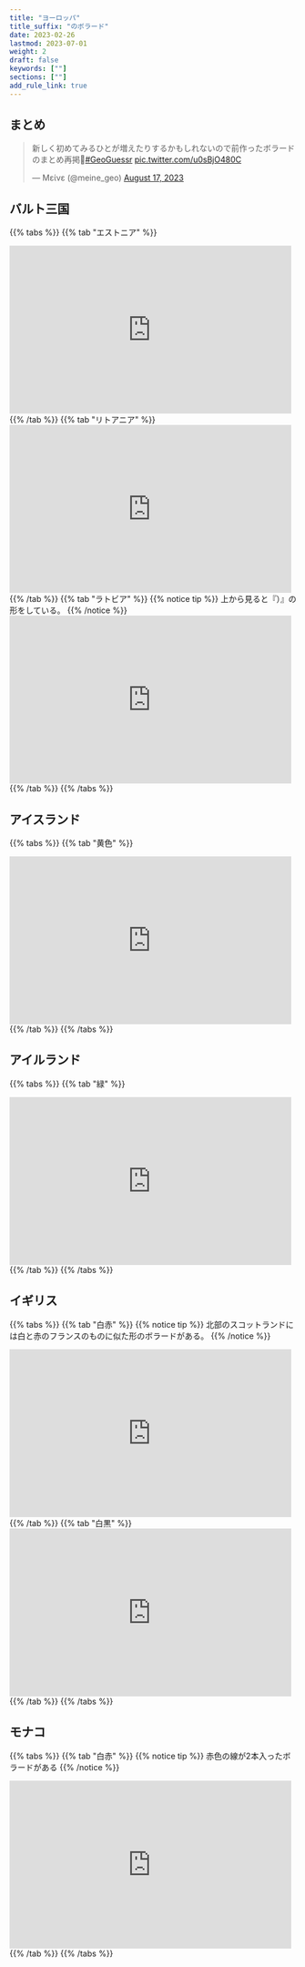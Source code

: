 ```yaml
---
title: "ヨーロッパ"
title_suffix: "のボラード"
date: 2023-02-26
lastmod: 2023-07-01
weight: 2
draft: false
keywords: [""]
sections: [""]
add_rule_link: true
---
```


## まとめ

<div class="googlemap-if">
<blockquote class="twitter-tweet"><p lang="ja" dir="ltr">新しく初めてみるひとが増えたりするかもしれないので前作ったボラードのまとめ再掲🌱<a href="https://twitter.com/hashtag/GeoGuessr?src=hash&amp;ref_src=twsrc%5Etfw">#GeoGuessr</a> <a href="https://t.co/u0sBjO480C">pic.twitter.com/u0sBjO480C</a></p>&mdash; Μείνε (@meine_geo) <a href="https://twitter.com/meine_geo/status/1692145938016747649?ref_src=twsrc%5Etfw">August 17, 2023</a></blockquote> <script async src="https://platform.twitter.com/widgets.js" charset="utf-8"></script>
</div>


## バルト三国

{{% tabs %}}
{{% tab "エストニア" %}}
<div class="googlemap-if">
<iframe src="https://www.google.com/maps/embed?pb=!4v1684548865123!6m8!1m7!1ss2eRa4sqGznaQedLsvXiMQ!2m2!1d59.37685549321069!2d27.89913102016457!3f105.52049170390629!4f-7.112191365266568!5f3.325193203789971" width="495" height="295" style="border:0;" allowfullscreen="" loading="lazy" referrerpolicy="no-referrer-when-downgrade"></iframe>
</div>
{{% /tab %}}
{{% tab "リトアニア" %}}
<div class="googlemap-if">
<iframe src="https://www.google.com/maps/embed?pb=!4v1686241225024!6m8!1m7!1sX2--3B2x0ypd6wvHxwlAEw!2m2!1d55.07419832374426!2d23.88806601016458!3f265.01!4f-19.430000000000007!5f3.325193203789971" width="495" height="295" style="border:0;" allowfullscreen="" loading="lazy" referrerpolicy="no-referrer-when-downgrade"></iframe>
</div>
{{% /tab %}}
{{% tab "ラトビア" %}}
{{% notice tip %}}
上から見ると『）』の形をしている。
{{% /notice %}}
<div class="googlemap-if">
<iframe src="https://www.google.com/maps/embed?pb=!4v1682139184799!6m8!1m7!1sEDwX7_d80I6fYZPEGEwr4Q!2m2!1d57.1598411500236!2d25.66467565188463!3f29.479555750198628!4f-21.68328790100243!5f3.164365768781499" width="495" height="295" style="border:0;" allowfullscreen="" loading="lazy" referrerpolicy="no-referrer-when-downgrade"></iframe>
</div>
{{% /tab %}}
{{% /tabs %}}

## アイスランド

{{% tabs %}}
{{% tab "黄色" %}}
<div class="googlemap-if">
<iframe src="https://www.google.com/maps/embed?pb=!4v1681046956101!6m8!1m7!1sXI7bCDrVgXTsV76DWrdw1g!2m2!1d64.47615465744332!2d-14.49622641512799!3f303.33023648981043!4f-14.483354070616116!5f3.325193203789971" width="495" height="295" style="border:0;" allowfullscreen="" loading="lazy" referrerpolicy="no-referrer-when-downgrade"></iframe>
</div>
{{% /tab %}}
{{% /tabs %}}

## アイルランド

{{% tabs %}}
{{% tab "緑" %}}
<div class="googlemap-if">
<iframe src="https://www.google.com/maps/embed?pb=!4v1680369087645!6m8!1m7!1sQiCyaQB_HjAOCmRmHNhWrw!2m2!1d53.94275825022988!2d-9.105032066273541!3f352.1700259421891!4f-24.077572614485618!5f2.9505292836958805" width="495" height="295" style="border:0;" allowfullscreen="" loading="lazy" referrerpolicy="no-referrer-when-downgrade"></iframe>
</div>
{{% /tab %}}
{{% /tabs %}}

## イギリス

{{% tabs %}}
{{% tab "白赤" %}}
{{% notice tip %}}
北部のスコットランドには白と赤のフランスのものに似た形のボラードがある。
{{% /notice %}}
<div class="googlemap-if">
<iframe src="https://www.google.com/maps/embed?pb=!4v1684320325087!6m8!1m7!1s-XmG1Ud5SwPSJ42bx2yJww!2m2!1d56.259023568906!2d-2.7268946362317!3f243.4400609150221!4f-19.690911157766536!5f2.9046987489043916" width="495" height="295" style="border:0;" allowfullscreen="" loading="lazy" referrerpolicy="no-referrer-when-downgrade"></iframe>
</div>
{{% /tab %}}
{{% tab "白黒" %}}
<div class="googlemap-if">
<iframe src="https://www.google.com/maps/embed?pb=!4v1679667191685!6m8!1m7!1stzUNJgeyhSXxUfcCABuD9A!2m2!1d53.45816716317874!2d-1.169975428590934!3f186.57080581179196!4f-18.171506480954193!5f3.325193203789971" width="495" height="295" style="border:0;" allowfullscreen="" loading="lazy" referrerpolicy="no-referrer-when-downgrade"></iframe>
</div>
{{% /tab %}}
{{% /tabs %}}

## モナコ

{{% tabs %}}
{{% tab "白赤" %}}
{{% notice tip %}}
<span class="quiz">赤</span>色の線が2本入ったボラードがある
{{% /notice %}}
<div class="googlemap-if">
<iframe src="https://www.google.com/maps/embed?pb=!4v1683475286495!6m8!1m7!1s-eKsaO1W_2YrTeXGgsPa4A!2m2!1d43.73436739739547!2d7.419634295240349!3f342.2420025831073!4f-13.168711744452622!5f3.108740985536613" width="495" height="295" style="border:0;" allowfullscreen="" loading="lazy" referrerpolicy="no-referrer-when-downgrade"></iframe>
</div>
{{% /tab %}}
{{% /tabs %}}
